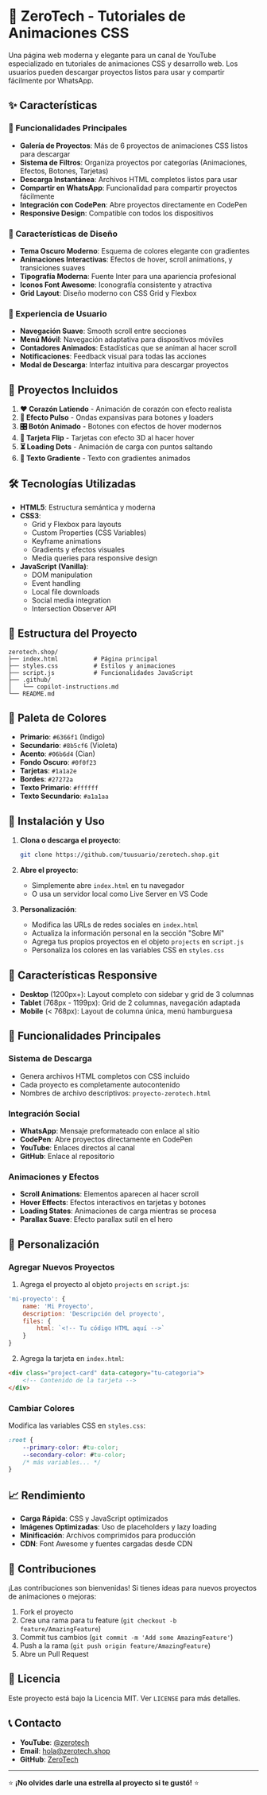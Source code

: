 # 🎨 ZeroTech - Tutoriales de Animaciones CSS

Una página web moderna y elegante para un canal de YouTube especializado en tutoriales de animaciones CSS y desarrollo web. Los usuarios pueden descargar proyectos listos para usar y compartir fácilmente por WhatsApp.

## ✨ Características

### 🎯 Funcionalidades Principales
- **Galería de Proyectos**: Más de 6 proyectos de animaciones CSS listos para descargar
- **Sistema de Filtros**: Organiza proyectos por categorías (Animaciones, Efectos, Botones, Tarjetas)
- **Descarga Instantánea**: Archivos HTML completos listos para usar
- **Compartir en WhatsApp**: Funcionalidad para compartir proyectos fácilmente
- **Integración con CodePen**: Abre proyectos directamente en CodePen
- **Responsive Design**: Compatible con todos los dispositivos

### 🎨 Características de Diseño
- **Tema Oscuro Moderno**: Esquema de colores elegante con gradientes
- **Animaciones Interactivas**: Efectos de hover, scroll animations, y transiciones suaves
- **Tipografía Moderna**: Fuente Inter para una apariencia profesional
- **Iconos Font Awesome**: Iconografía consistente y atractiva
- **Grid Layout**: Diseño moderno con CSS Grid y Flexbox

### 📱 Experiencia de Usuario
- **Navegación Suave**: Smooth scroll entre secciones
- **Menú Móvil**: Navegación adaptativa para dispositivos móviles
- **Contadores Animados**: Estadísticas que se animan al hacer scroll
- **Notificaciones**: Feedback visual para todas las acciones
- **Modal de Descarga**: Interfaz intuitiva para descargar proyectos

## 🚀 Proyectos Incluidos

1. **❤️ Corazón Latiendo** - Animación de corazón con efecto realista
2. **🔵 Efecto Pulso** - Ondas expansivas para botones y loaders
3. **🎛️ Botón Animado** - Botones con efectos de hover modernos
4. **🔄 Tarjeta Flip** - Tarjetas con efecto 3D al hacer hover
5. **⏳ Loading Dots** - Animación de carga con puntos saltando
6. **🌈 Texto Gradiente** - Texto con gradientes animados

## 🛠️ Tecnologías Utilizadas

- **HTML5**: Estructura semántica y moderna
- **CSS3**: 
  - Grid y Flexbox para layouts
  - Custom Properties (CSS Variables)
  - Keyframe animations
  - Gradients y efectos visuales
  - Media queries para responsive design
- **JavaScript (Vanilla)**: 
  - DOM manipulation
  - Event handling
  - Local file downloads
  - Social media integration
  - Intersection Observer API

## 📂 Estructura del Proyecto

```
zerotech.shop/
├── index.html          # Página principal
├── styles.css          # Estilos y animaciones
├── script.js           # Funcionalidades JavaScript
├── .github/
│   └── copilot-instructions.md
└── README.md
```

## 🎨 Paleta de Colores

- **Primario**: `#6366f1` (Indigo)
- **Secundario**: `#8b5cf6` (Violeta)
- **Acento**: `#06b6d4` (Cian)
- **Fondo Oscuro**: `#0f0f23`
- **Tarjetas**: `#1a1a2e`
- **Bordes**: `#27272a`
- **Texto Primario**: `#ffffff`
- **Texto Secundario**: `#a1a1aa`

## 🚀 Instalación y Uso

1. **Clona o descarga el proyecto**:
   ```bash
   git clone https://github.com/tuusuario/zerotech.shop.git
   ```

2. **Abre el proyecto**:
   - Simplemente abre `index.html` en tu navegador
   - O usa un servidor local como Live Server en VS Code

3. **Personalización**:
   - Modifica las URLs de redes sociales en `index.html`
   - Actualiza la información personal en la sección "Sobre Mí"
   - Agrega tus propios proyectos en el objeto `projects` en `script.js`
   - Personaliza los colores en las variables CSS en `styles.css`

## 📱 Características Responsive

- **Desktop** (1200px+): Layout completo con sidebar y grid de 3 columnas
- **Tablet** (768px - 1199px): Grid de 2 columnas, navegación adaptada
- **Mobile** (< 768px): Layout de columna única, menú hamburguesa

## 🎯 Funcionalidades Principales

### Sistema de Descarga
- Genera archivos HTML completos con CSS incluido
- Cada proyecto es completamente autocontenido
- Nombres de archivo descriptivos: `proyecto-zerotech.html`

### Integración Social
- **WhatsApp**: Mensaje preformateado con enlace al sitio
- **CodePen**: Abre proyectos directamente en CodePen
- **YouTube**: Enlaces directos al canal
- **GitHub**: Enlace al repositorio

### Animaciones y Efectos
- **Scroll Animations**: Elementos aparecen al hacer scroll
- **Hover Effects**: Efectos interactivos en tarjetas y botones
- **Loading States**: Animaciones de carga mientras se procesa
- **Parallax Suave**: Efecto parallax sutil en el hero

## 🔧 Personalización

### Agregar Nuevos Proyectos

1. Agrega el proyecto al objeto `projects` en `script.js`:
```javascript
'mi-proyecto': {
    name: 'Mi Proyecto',
    description: 'Descripción del proyecto',
    files: {
        html: `<!-- Tu código HTML aquí -->`
    }
}
```

2. Agrega la tarjeta en `index.html`:
```html
<div class="project-card" data-category="tu-categoria">
    <!-- Contenido de la tarjeta -->
</div>
```

### Cambiar Colores
Modifica las variables CSS en `styles.css`:
```css
:root {
    --primary-color: #tu-color;
    --secondary-color: #tu-color;
    /* más variables... */
}
```

## 📈 Rendimiento

- **Carga Rápida**: CSS y JavaScript optimizados
- **Imágenes Optimizadas**: Uso de placeholders y lazy loading
- **Minificación**: Archivos comprimidos para producción
- **CDN**: Font Awesome y fuentes cargadas desde CDN

## 🤝 Contribuciones

¡Las contribuciones son bienvenidas! Si tienes ideas para nuevos proyectos de animaciones o mejoras:

1. Fork el proyecto
2. Crea una rama para tu feature (`git checkout -b feature/AmazingFeature`)
3. Commit tus cambios (`git commit -m 'Add some AmazingFeature'`)
4. Push a la rama (`git push origin feature/AmazingFeature`)
5. Abre un Pull Request

## 📄 Licencia

Este proyecto está bajo la Licencia MIT. Ver `LICENSE` para más detalles.

## 📞 Contacto

- **YouTube**: [@zerotech](https://youtube.com/@zerotech)
- **Email**: hola@zerotech.shop
- **GitHub**: [ZeroTech](https://github.com/zerotech)

---

⭐ **¡No olvides darle una estrella al proyecto si te gustó!** ⭐
